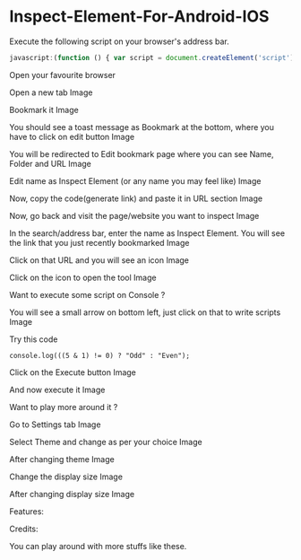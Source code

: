 # Inspect-Element-For-Android-IOS

Execute the following script on your browser's address bar.

```javascript
javascript:(function () { var script = document.createElement('script'); script.src="//cdn.jsdelivr.net/npm/eruda"; document.body.appendChild(script); script.onload = function () { eruda.init() } })();
```

Open your favourite browser

Open a new tab 
Image

Bookmark it
Image

You should see a toast message as Bookmark at the bottom, where you have to click on edit button
Image

You will be redirected to Edit bookmark page where you can see Name, Folder and URL
Image

Edit name as Inspect Element (or any name you may feel like)
Image

Now, copy the code(generate link) and paste it in URL section
Image

Now, go back and visit the page/website you want to inspect
Image

In the search/address bar, enter the name as Inspect Element. 
You will see the link that you just recently bookmarked 
Image

Click on that URL and you will see an icon
Image

Click on the icon to open the tool
Image

Want to execute some script on Console ? 

You will see a small arrow on bottom left, just click on that to write scripts
Image

Try this code
```
console.log(((5 & 1) != 0) ? "Odd" : "Even");
```

Click on the Execute button 
Image

And now execute it
Image


Want to play more around it ?

Go to Settings tab
Image

Select Theme and change as per your choice
Image

After changing theme
Image

Change the display size
Image

After changing display size
Image

Features:

Credits:



You can play around with more stuffs like these.
